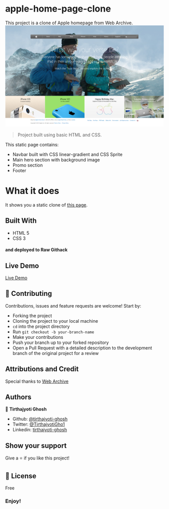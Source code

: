 # apple-home-page-clone
This project is a clone of Apple homepage from Web Archive.
![demo image](demo-img.png)
> Project built using basic HTML and CSS.

This static page contains:
- Navbar built with CSS linear-gradient and CSS Sprite
- Main hero section with background image
- Promo section 
- Footer

# What it does
It shows you a static clone of [this page](https://web.archive.org/web/20140301004610/http://www.apple.com/).

## Built With
- HTML 5
- CSS 3
#### and deployed to Raw Githack

## Live Demo
[Live Demo](https://rawcdn.githack.com/tirthajyoti-ghosh/apple-home-page-clone/32292b8b9bf9a710676f1948445c2cf40d016791/index.html)

## 🤝 Contributing

Contributions, issues and feature requests are welcome! Start by:
* Forking the project
* Cloning the project to your local machine
* `cd` into the project directory
* Run `git checkout -b your-branch-name`
* Make your contributions
* Push your branch up to your forked repository
* Open a Pull Request with a detailed description to the development branch of the original project for a review

## Attributions and Credit
Special thanks to [Web Archive](https://web.archive.org/)

## Authors

👤 **Tirthajyoti Ghosh**

- Github: [@tirthajyoti-ghosh](https://github.com/tirthajyoti-ghosh)
- Twitter: [@TirthajyotiGho1](https://twitter.com/TirthajyotiGho1)
- Linkedin: [tirthajyoti-ghosh](https://www.linkedin.com/in/tirthajyoti-ghosh-370544199/)

## Show your support

Give a ⭐️ if you like this project!

## 📝 License

Free

### Enjoy!
